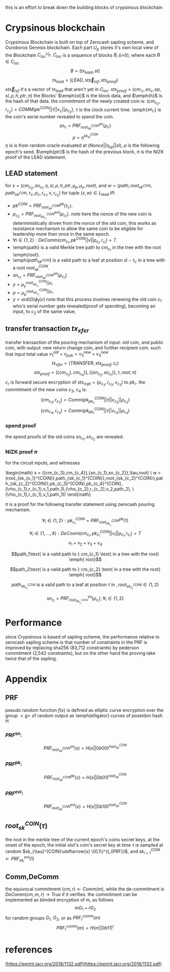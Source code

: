 this is an effort to break down the building blocks of crypsinous blockchain

# Crypsinous blockchain
Crypsinous Blockchain is built on top of Zerocash sapling scheme, and Ouroboros Genesis  blockchain.
Each part $U_p$ stores it's own local view of the Blockchain $C_{loc}^{U_p}$.
$C_{loc}$ is a sequence of blocks $B_i$ (i>0), where each $B \in C_{loc}$
$$ B = (tx_{lead},st)$$
$$tx_{lead} = (LEAD,st\overrightarrow{x}_{ref},stx_{proof})$$
$st\overrightarrow{x}_{ref}$ it's a vector of $tx_{lead}$ that aren't yet in $C_{loc}$.
$stx_{proof}=(cm_{\prime{c}},sn_c,ep,sl,\rho,h,ptr,\pi)$
the Blocks' $\emph{st}$ is the block data, and $\emph{h}$ is the hash of that data.
the commitment of the newly created coin is:
$(cm_{c_2},r_{c_2})=COMM(pk^{COIN}||\tau||v_c||\rho_{c_2})$,
$\tau$ is the clock current time. \emph{$sn_c$} is the coin's serial number revealed to spend the coin.
$$sn_c=PRF_{root_{sk}^{COIN}}^{sn}(\rho_c)$$
$$\rho=\eta^{sk_{sl}^{COIN}}$$
$\eta$ is is from random oracle evaluated at $(Nonce||\eta_{ep}||sl)$, $\rho$ is the following epoch's seed. $\emph{ptr}$ is the hash of the previous block, $\pi$ is the NIZK proof of the LEAD statement.

## LEAD statement
for $x=(cm_{c_2},sn_{c_1},\eta,sl,\rho,h,ptr,\mu_{\rho},\mu_{y},root)$, and
$w=(path,root_{sk^{COIN}},path_{sk^{COIN}},\tau_c,\rho_c,r_{c_1},v,r_{c_2})$
for tuple $(x,w) \in L_{lead}$ iff:

 * $pk^{COIN} = PRF_{root_{sk}^{COIN}}^{pk}(\tau_c)$.
 * $\rho_{c_2}=PRF_{root_{sk_{c_1}}^{COIN}}^{evl}(\rho_{c_1})$.
 note here the nonce of the new coin is deterministically driven from the nonce of the old coin, this works as resistance mechanism to allow the same coin to be eligible for leadership more than once in the same epoch.
 * $\forall i \in \{1,2\} : DeComm(cm_{c_i},pk^{COIN}||v||\rho_{c_i},r_{c_i})=T$.
 * \emph{path} is a valid Merkle tree path to $cm_{c_1}$ in the tree with the root \emph{root}.
 * \emph{$path_{sk^{COIN}}$} is a valid path to a leaf at position $sl-\tau_c$ in a tree with a root $root_{sk}^{COIN}$.
 * $sn_{c_1}= PRF_{root_{sk}^{COIN}}^{sn}(\rho_{c_1})$
 * $y = \mu_{y}^{root_{sk_{c_1}}^{COIN}||\rho_c}$
 * $\rho = \mu_{\rho}^{root_{sk_{c_1}}^{COIN}||\rho_c}$
 * $y< ord(G)\phi_f(v)$
note that this process involves renewing the old coin $c_1$ who's serial number gets revealed(proof of spending), becoming an input, to $c_2$ of the same value,


## transfer transaction $tx_{xfer}$
transfer transaction of the pouring mechanism of input: old coin, and public coin, with output: new return change coin, and further recipient coin.  such that input total value $v^{old}_1 + v_{pub} = v^{new}_3 + v^{new}_4$
$$ tx_{xfer} = (TRANSFER,stx_{proof},c_r)$$
$$stx_{proof} = (\{cm_{c_{3}}),cm_{c_{4}}\}),(\{sn_{c_2},{sn_{c_1}}\}),\tau,root,\pi)$$
$c_r$ is forward secure encryption of $stx_{rcpt}=(\rho_{c_3},r_{c_3},v_{c_3})$ to $pk_r$.
the commitment of the new coins $c_3$, $c_4$ is:
$$(cm_{c_3},r_{c_3})=Comm(pk_{pk_s}^{COIN}||\tau||v_{c_3}||\rho_{c_3})$$
$$(cm_{c_4},r_{c_4})=Comm(pk_{pk_r}^{COIN}||\tau||v_{c_4}||\rho_{c_4})$$

### spend proof
the spend proofs of the old coins $sn_{c_1},sn_{c_2}$ are revealed.

### NIZK proof $\pi$
for the circuit inputs, and witnesses

\begin{math}
x = (\{cm_{c_3},cm_{c_4}\},\{sn_{c_1},sn_{c_2}\},\tau,root) \\
w = (root_{sk_{c_1}^{COIN}},path_{sk_{c_1}^{COIN}},root_{sk_{c_2}^{COIN}},path_{sk_{c_2}^{COIN}},pk_{c_3}^{COIN},pk_{c_4}^{COIN},(\rho_{c_1},r_{c_1},v_1,path_1),(\rho_{c_2},r_{c_2},v_2,path_2),
\\(\rho_{c_1},r_{c_1},v_1,path_1))
\end{math}

$\pi$ is a proof for the following transfer statement using zerocash pouring mechanism.

$$\forall_i \in \{1,2\}: pk_{c_i}^{COIN} = PRF_{root_{sk_{c_i}}^{COIN}}^{pk}(1)$$
$$\forall_i \in \{1,\dots,4\} : DeCoom(cm_{c_i},pk_{c_i}^{COIN}||v_i||\rho_{c_i},r_{c_i})=T$$
$$v_1+v_2+v_3+v_4$$

$$path_1\text{ is a valid path to } cm_{c_1} \text{ in a tree with the root} \emph{ root}$$

$$path_2\text{ is a valid path to } cm_{c_2} \text{ in a tree with the root} \emph{ root}$$

$$path_{sk_{c_i}^{COIN}} \text{ is a valid path to a leaf at position } \tau \text{ in }, root_{sk_{c_i}^{COIN}} i \in \{1,2\}$$

$$sn_{c_i}=PRF_{root_{sk_{c_i}^{COIN}}}^{sn}(\rho_{c_i}), \forall_i \in \{1,2\}$$


# Performance
since Crypsinous is based of sapling scheme, the performance relative to zerocash sapling scheme is that number of constraints in the PRF is improved by replacing sha256 (83,712 constraints) by pederson commitment (2,542 constraints), but on the other hand the proving take twice that of the sapling.

# Appendix

## PRF
pseudo random function $f(x)$ is defined as elliptic curve encryption over the group $<g>$ of random output as \emph{elligator} curves of poseidon hash H

### $PRF^{sn}$:

$$ PRF^{sn}_{root_{sk}^{COIN}}(x)= H(x||0b00)^{root_{sk}^{COIN}}$$

### $PRF^{pk}$:

$$ PRF^{pk}_{root_{sk}^{COIN}}(x)= H(x||0b01)^{root_{sk}^{COIN}}$$

### $PRF^{evl}$:

$$ PRF^{evl}_{root_{sk}^{COIN}}(x)= H(x||0b10)^{root_{sk}^{COIN}}$$

## $root^{COIN}_{sk}(\tau)$
the root in the merkle tree of the current epoch's coins secret keys, at the onset of the epoch, the initial slot's coin's secret key at time $\tau$ is sampled at random $sk_{\tau}^{COIN}\xleftarrow{s} \{0,1\}^{l_{PRF}}$, and $sk_{i+1}^{COIN} \leftarrow PRF_{sk_i}^{evl}(1)$

## Comm,DeComm
the equivocal commitment $(cm,r) \leftarrow Comm(m)$, while the de-commitment is $DeComm(cm,m,r)\rightarrow True$ if it verifies. the commitment can be implemented as blinded encryption of m, as follows $$mG_1 + rG_2$$
    for random groups $G_1$, $G_2$, or as $PRF_{r}^{comm}(m)$
    $$ PRF^{comm}_{r}(m)= H(m||0b11)^{r}$$

# references
[https://eprint.iacr.org/2018/1132.pdf](https://eprint.iacr.org/2018/1132.pdf)
